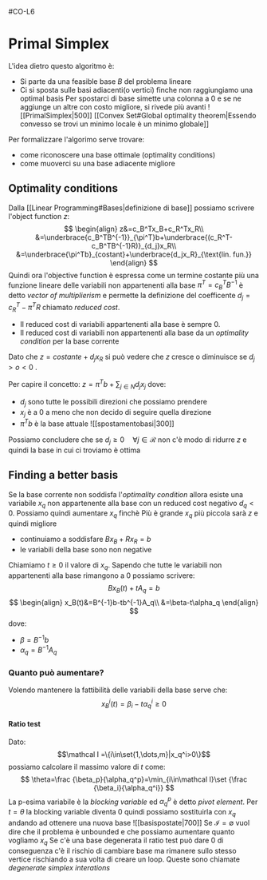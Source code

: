 #CO-L6
# Primal Simplex
L'idea dietro questo algoritmo è:
- Si parte da una feasible base $B$ del problema lineare
- Ci si sposta sulle basi adiacenti(o vertici) finche non raggiungiamo una optimal basis
	Per spostarci di base simette una colonna a 0 e se ne aggiunge un altre con costo migliore, si rivede più avanti
![[PrimalSimplex|500]]
 [[Convex Set#Global optimality theorem|Essendo convesso se trovi un minimo locale è un minimo globale]]

Per formalizzare l'algorimo serve trovare:
- come riconoscere una base ottimale (optimality conditions)
- come muoverci su una base adiacente migliore

## Optimality conditions
Dalla [[Linear Programming#Bases|definizione di base]] possiamo scrivere l'object function $z$:
$$
\begin{align}
z&=c_B^Tx_B+c_R^Tx_R\\
&=\underbrace{c_B^TB^{-1}}_{\pi^T}b+\underbrace{(c_R^T-c_B^TB^{-1}R)}_{d_j}x_R\\
&=\underbrace{\pi^Tb}_{costant}+\underbrace{d_jx_R}_{\text{lin. fun.}}
\end{align}
$$
Quindi ora l'objective function è espressa come un termine costante più una funzione lineare delle variabili non appartenenti alla base
$\pi^T=c_B^TB^{-1}$ è detto *vector of multiplierism* e permette la definizione del coefficente $d_j=c_R^T-\pi^TR$ chiamato *reduced cost*.
- Il reduced cost di variabili appartenenti alla base è sempre $0$.
- Il reduced cost di variabili non appartenenti alla base  da un *optimality condition* per la base corrente

Dato che $z= costante+d_jx_R$ si può vedere che $z$ cresce o diminuisce se $d_j > o < 0$ . 

Per capire il concetto:
$z=\pi^Tb+\sum_{j\in N}d_jx_j$  dove:
- $d_j$ sono tutte le possibili direzioni che possiamo prendere
- $x_j$ è a 0 a meno che non decido di seguire quella direzione
- $\pi^Tb$  è la base attuale
![[spostamentobasi|300]]

Possiamo concludere che se $d_j\geq0\quad\forall j\in \mathcal R$  non c'è modo di ridurre $z$ e quindi la base in cui ci troviamo è ottima

## Finding a better basis
Se la base corrente non soddisfa l'*optimality condition* allora esiste una variabile $x_q$ non appartenente alla base  con un reduced cost negativo $d_q<0$. 
Possiamo quindi aumentare $x_q$  finchè
	Più è grande $x_q$ più piccola sarà $z$ e quindi migliore
- continuiamo a soddisfare $Bx_B+Rx_R=b$
- le variabili della base sono non negative

Chiamiamo $t\geq0$ il valore di $x_q$. Sapendo che tutte le variabili non appartenenti alla base rimangono a 0 possiamo scrivere:
$$
Bx_B(t)+tA_q=b
$$
$$
\begin{align}
x_B(t)&=B^{-1}b-tb^{-1}A_q\\
&=\beta-t\alpha_q
\end{align}
$$
dove:
- $\beta=B^{-1}b$
- $\alpha_q=B^{-1}A_q$ 
### Quanto può aumentare?
Volendo mantenere la fattibilità delle variabili della base serve che:
$$x_B^i(t)=\beta_i-t\alpha_q^i\geq 0$$
#### Ratio test
Dato:$$\mathcal I =\{i\in\set{1,\dots,m}|x_q^i>0\}$$
possiamo calcolare il massimo valore di $t$ come:
$$
\theta=\frac {\beta_p}{\alpha_q^p}=\min_{i\in\mathcal I}\set {\frac {\beta_i}{\alpha_q^i}}
$$
La p-esima variabile è la *blocking variable* ed $\alpha_q^p$ è detto *pivot element*.
Per $t=\theta$ la blocking variable diventa $0$ quindi possiamo sostituirla con $x_q$ andando ad ottenere una nuova base
![[basispostate|700]]
Se $\mathcal I=\emptyset$ vuol dire che il problema è unbounded e che possiamo aumentare quanto vogliamo $x_q$ 
Se c'è una base degenerata il ratio test può dare 0 di conseguenza c'è il rischio di cambiare base ma rimanere sullo stesso vertice rischiando a sua volta di creare un loop. Queste sono chiamate *degenerate simplex interations* 